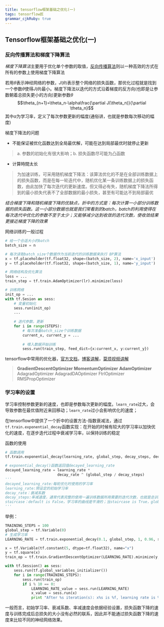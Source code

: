 ```yaml
---
title: tensorflow框架基础之优化(一) 
tags: tensorflow匠
grammar_cjkRuby: true
---
```



## Tensorflow框架基础之优化(一)
### 反向传播算法和梯度下降算法 

*梯度下降算法*主要用于优化单个参数的取值，[反向传播算法](https://www.iro.umontreal.ca/~vincentp/ift3395/lectures/backprop_old.pdf)则以一种高效的方式在所有的参数上使用梯度下降算法

若用$\theta$表示神经网络的参数，$J(\theta)$表示整个网络的损失函数，那优化过程就是找到一个参数$\theta$使得$J(\theta)$最小。梯度下降法以迭代的方式沿着梯度的反方向(也即是让参数朝着总损失更小的方向)更新参数$\theta$
$$\theta_{n+1}=\theta_n-\alpha\frac{\partial J(\theta_n)}{\partial \theta_n}$$其中$\alpha$为学习率，定义了每次参数更新的幅度(通俗讲，也就是参数每次移动的幅度)

梯度下降法的问题
- 不能保证被优化函数达到全局最优解，可能在达到局部最优时就停止更新
> a. 参数的初始化有很大影响；b. 损失函数尽可能为凸函数

- 计算時間太长
> 为加速训练，可采用随机梯度下降法：该算法优化的不是在全部训练数据上的损失函数，而是在每一轮迭代中，随机优化某一条训练数据上的损失函数，由此加快了每次迭代的更新速度。但又得必有失，随机梯度下降法所得到的最小损失代表不了全部数据的最小损失，甚至有可能达不到局部最优

*结合梯度下降和随机梯度下降的优缺点，折中的方式是：每次计算一小部分训练数据的损失函数。这一小部分数据也就是我们常看到的batch，batch的利用使得在每次迭代中优化的参数不至于太少；又能够减少达到收敛的迭代次数，使收敛结果更接近梯度下降的效果*

网络训练的一般过程
```python
# 给一个合适大小的batch
batch_size = n

# 每次读取batch_size个数据作为当前迭代的训练数据来执行 BP算法
x = tf.placeholder(tf.float32, shape=(batch_size, 2), name='x_input')
y = tf.placeholder(tf.float32, shape=(batch_size, 1), name='y_input')

# 网络结构及优化算法
loss = ...
train_step = tf.train.AdamOptimizer(lr).minimize(loss)

# 训练网络
init_op = ...
with tf.Sesion as sess:
    # 变量初始化
    sess.run(init_op)
    ...
    
    # 迭代参数，更新
    for i in range(STEPS):
        # 每次准备batch_size个训练数据
        current_x, current_y = ...
        
        # 喂入数据开始训练
        sess.run(train_step, feed_dict={x:current_x, y:current_y})
```
tensorflow中常用的优化器，[官方文档](https://www.tensorflow.org/versions/r0.11/api_docs/python/train/)，[博客讲解](http://blog.csdn.net/xierhacker/article/details/53174558)，[莫烦视频讲解](http://v.youku.com/v_show/id_XMTYwMzk1NDM4OA==.html)
> **GradientDescentOptimizer**
**MomentumOptimizer**
**AdamOptimizer**
AdagradOptimizer
AdagradDAOptimizer
FtrlOptimizer
RMSPropOptimizer  

### 学习率的设置
学习率控制参数更新的速度，也即是参数每次更新的幅度。`learn_rate`过大，会导致参数在最优值附近来回移动；`learn_rate`过小会影响优化的速度；

在tensorflow中提供了一个折中的设置方法-指数衰减法，通过`tf.train.exponential_decay`函数实现：在开始的时候有较大的学习率以加快优化的速度，在逐步迭代过程中衰减学习率，以保持训练的稳定

函数的使用
```python
# 函数调用
tf.train.exponential_decay(learning_rate, global_step, decay_steps, decay_rate, staircase=False, name=None)

# exponential_decay()函数返回值decayed_learning_rate
decayed_learning_rate = learning_rate *
                        decay_rate ^ (global_step / decay_steps)
'''
decayed_learning_rate:每轮优化时使用的学习率
learning_rate:预设定的初始学习率
decay_rate：衰减系数
decay_steps:率减速度，通常代表完整的使用一遍训练数据所用需要的迭代次数，也就是总训练样本数/每个batch里的训练样本数
staircase：default is False，学习率的曲线是平滑的；当staircase is True，global_step/decay_steps会取整，学习率的曲线是阶梯型的
'''                     
```
举例：
```python
TRAINING_STEPS = 100
global_step = tf.Variable(0)
# 生成学习率
LEARNING_RATE = tf.train.exponential_decay(0.1, global_step, 1, 0.96, staircase=True)

x = tf.Variable(tf.constant(5, dtype=tf.float32), name="x")
y = tf.square(x)
train_op = tf.train.GradientDescentOptimizer(LEARNING_RATE).minimize(y, global_step=global_step)

with tf.Session() as sess:
    sess.run(tf.global_variables_initializer())
    for i in range(TRAINING_STEPS):
        sess.run(train_op)
        if i % 10 == 0:
            LEARNING_RATE_value = sess.run(LEARNING_RATE)
            x_value = sess.run(x)
            print "After %s iteration(s): x%s is %f, learning rate is %f."% (i+1, i+1, x_value, LEARNING_RATE_value)
```
一般而言，初始学习率、衰减系数、率减速度会依据经验设置，损失函数下降的速度与训练完成后总损失的大小没有必然的联系，因此并不能通过损失函数下降的速度来比较不同的神经网络效果。

